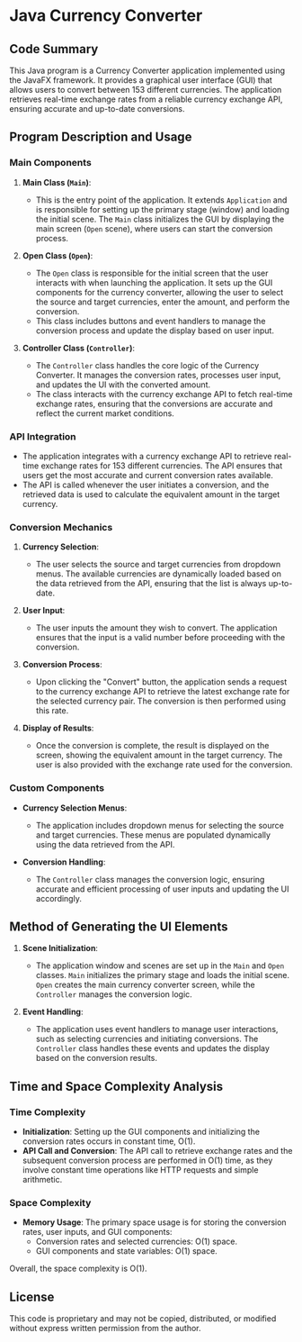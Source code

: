 # Java Currency Converter

## Code Summary

This Java program is a Currency Converter application implemented using the JavaFX framework. It provides a graphical user interface (GUI) that allows users to convert between 153 different currencies. The application retrieves real-time exchange rates from a reliable currency exchange API, ensuring accurate and up-to-date conversions.

## Program Description and Usage

### Main Components

1. **Main Class (`Main`)**:
   - This is the entry point of the application. It extends `Application` and is responsible for setting up the primary stage (window) and loading the initial scene. The `Main` class initializes the GUI by displaying the main screen (`Open` scene), where users can start the conversion process.

2. **Open Class (`Open`)**:
   - The `Open` class is responsible for the initial screen that the user interacts with when launching the application. It sets up the GUI components for the currency converter, allowing the user to select the source and target currencies, enter the amount, and perform the conversion.
   - This class includes buttons and event handlers to manage the conversion process and update the display based on user input.

3. **Controller Class (`Controller`)**:
   - The `Controller` class handles the core logic of the Currency Converter. It manages the conversion rates, processes user input, and updates the UI with the converted amount. 
   - The class interacts with the currency exchange API to fetch real-time exchange rates, ensuring that the conversions are accurate and reflect the current market conditions.

### API Integration

- The application integrates with a currency exchange API to retrieve real-time exchange rates for 153 different currencies. The API ensures that users get the most accurate and current conversion rates available.
- The API is called whenever the user initiates a conversion, and the retrieved data is used to calculate the equivalent amount in the target currency.

### Conversion Mechanics

1. **Currency Selection**:
   - The user selects the source and target currencies from dropdown menus. The available currencies are dynamically loaded based on the data retrieved from the API, ensuring that the list is always up-to-date.

2. **User Input**:
   - The user inputs the amount they wish to convert. The application ensures that the input is a valid number before proceeding with the conversion.

3. **Conversion Process**:
   - Upon clicking the "Convert" button, the application sends a request to the currency exchange API to retrieve the latest exchange rate for the selected currency pair. The conversion is then performed using this rate.

4. **Display of Results**:
   - Once the conversion is complete, the result is displayed on the screen, showing the equivalent amount in the target currency. The user is also provided with the exchange rate used for the conversion.

### Custom Components

- **Currency Selection Menus**:
  - The application includes dropdown menus for selecting the source and target currencies. These menus are populated dynamically using the data retrieved from the API.

- **Conversion Handling**:
  - The `Controller` class manages the conversion logic, ensuring accurate and efficient processing of user inputs and updating the UI accordingly.

## Method of Generating the UI Elements

1. **Scene Initialization**:
   - The application window and scenes are set up in the `Main` and `Open` classes. `Main` initializes the primary stage and loads the initial scene. `Open` creates the main currency converter screen, while the `Controller` manages the conversion logic.

2. **Event Handling**:
   - The application uses event handlers to manage user interactions, such as selecting currencies and initiating conversions. The `Controller` class handles these events and updates the display based on the conversion results.

## Time and Space Complexity Analysis

### Time Complexity

- **Initialization**: Setting up the GUI components and initializing the conversion rates occurs in constant time, O(1).
- **API Call and Conversion**: The API call to retrieve exchange rates and the subsequent conversion process are performed in O(1) time, as they involve constant time operations like HTTP requests and simple arithmetic.

### Space Complexity

- **Memory Usage**: The primary space usage is for storing the conversion rates, user inputs, and GUI components:
  - Conversion rates and selected currencies: O(1) space.
  - GUI components and state variables: O(1) space.

Overall, the space complexity is O(1).

## License

This code is proprietary and may not be copied, distributed, or modified without express written permission from the author.
